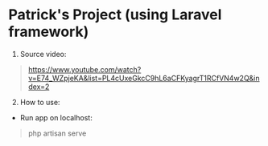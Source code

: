 # Patrick's Project (using Laravel framework)

1. Source video:

> https://www.youtube.com/watch?v=E74_WZpjeKA&list=PL4cUxeGkcC9hL6aCFKyagrT1RCfVN4w2Q&index=2

2. How to use:

-   Run app on localhost:

> php artisan serve
